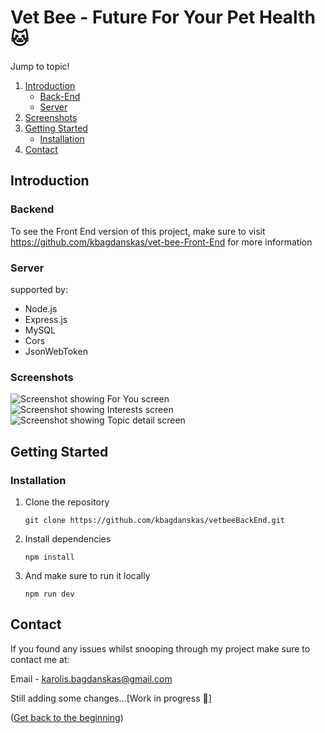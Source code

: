 # Vet Bee - Future For Your Pet Health 🐱

  <summary>Jump to topic!</summary>
  <ol>
    <li>
    <a href="#introduction">Introduction</a>
     <ul>
			  <li>
			   <a href="#backend">Back-End</a>
		   </li>
       <li>
			   <a href="#server">Server</a>
		   </li>
     </ul>
   </li>
	   <li>
	     <a href="#screenshots">Screenshots</a>
		 </li>
   <li>
     <a href="#getting-started">Getting Started</a>
       <ul>
         <li>
					 <a href="#installation">Installation</a>
				 </li>
       </ul>
     </li>
	     <li>
				 <a href="#contact">Contact</a>
	    </li>
   </ol>

<!-- ABOUT THE PROJECT -->

## Introduction

### Backend

To see the Front End version of this project, make sure to visit https://github.com/kbagdanskas/vet-bee-Front-End for more information

### Server
supported by:
  <ul>
    <li>Node.js</li>
    <li>Express.js</li>
	  <li>MySQL</li>
    <li>Cors</li>
    <li>JsonWebToken</li>
  </ul>

### Screenshots

![Screenshot showing For You screen](docs/images/screenshot-1-foryou.png "Screenshot showing For You screen") 
![Screenshot showing Interests screen](docs/images/screenshot-2-interests.png "Screenshot showing Interests screen") 
![Screenshot showing Topic detail screen](docs/images/screenshot-3-topicdetail.png "Screenshot showing Topic detail screen")

<!-- GETTING STARTED -->

## Getting Started

### Installation

1. Clone the repository
   ```
   git clone https://github.com/kbagdanskas/vetbeeBackEnd.git
   ```
2. Install dependencies
   ```
   npm install
   ```
3. And make sure to run it locally
   ```
   npm run dev
   ```

<!-- CONTACT -->

## Contact

If you found any issues whilst snooping through my project make sure to contact me at:

Email - karolis.bagdanskas@gmail.com

Still adding some changes...[Work in progress 🚧]

<p align="left">(<a href="#top">Get back to the beginning</a>)</p>

